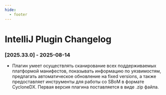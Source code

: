 ```yaml
---
hide:
  - footer
---
```


# IntelliJ Plugin Changelog

### [2025.33.0] - 2025-08-14

- Плагин умеет осуществлять сканирование всех поддерживаемых платформой манифестов, показывать информацию по уязвимостям, предлагать автоматическое обновление на fixed versions, а также предоставляет инструменты для работы со SBoM в формате CycloneDX. Первая версия плагина поставляется в виде .zip файла.
